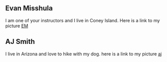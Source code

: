 ## Evan Misshula
I am one of your instructors and I live in Coney Island.
Here is a link to my picture [EM](/pictures/Evan_Misshula.jpg)

## AJ Smith
I live in Arizona and love to hike with my dog.
here is a link to my picture [aj](/pictures/aj.jpg)
